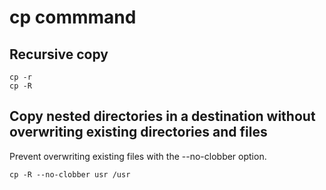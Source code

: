 # cp commmand



## Recursive copy

```console
cp -r
cp -R
```

## Copy nested directories in a destination without overwriting existing directories and files

Prevent overwriting existing files with the --no-clobber option.

```console
cp -R --no-clobber usr /usr
```
